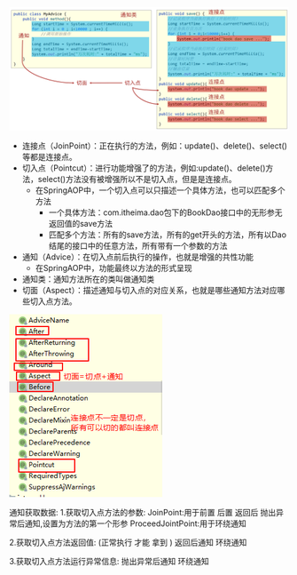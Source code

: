 ![image-20220621183506475](../../../.image/image-20220621183506475.png)

- 连接点（JoinPoint）：正在执行的方法，例如：update()、delete()、select()等都是连接点。
- 切入点（Pointcut）：进行功能增强了的方法，例如:update()、delete()方法，select()方法没有被增强所以不是切入点，但是是连接点。
  - 在SpringAOP中，一个切入点可以只描述一个具体方法，也可以匹配多个方法
    - 一个具体方法：com.itheima.dao包下的BookDao接口中的无形参无返回值的save方法
    - 匹配多个方法：所有的save方法，所有的get开头的方法，所有以Dao结尾的接口中的任意方法，所有带有一个参数的方法
- 通知（Advice）：在切入点前后执行的操作，也就是增强的共性功能
  - 在SpringAOP中，功能最终以方法的形式呈现
- 通知类：通知方法所在的类叫做通知类
- 切面（Aspect）：描述通知与切入点的对应关系，也就是哪些通知方法对应哪些切入点方法。

![image-20220621190559089](../../../.image/image-20220621190559089.png)

通知获取数据:
1.获取切入点方法的参数:
JoinPoint:用于前置 后置 返回后 抛出异常后通知,设置为方法的第一个形参
ProceedJointPoint:用于环绕通知

2.获取切入点方法返回值:
(正常执行 才能 拿到  )
返回后通知
环绕通知

3.获取切入点方法运行异常信息:
抛出异常后通知
环绕通知